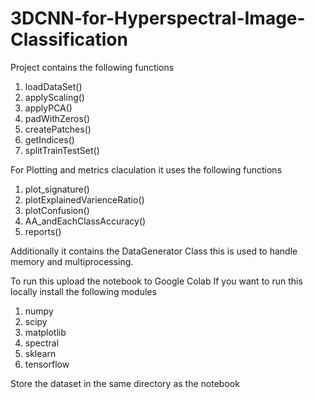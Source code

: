 # 3DCNN-for-Hyperspectral-Image-Classification

Project contains the following functions
1. loadDataSet()
2. applyScaling()
3. applyPCA()
4. padWithZeros()
5. createPatches()
6. getIndices()
7. splitTrainTestSet()

For Plotting and metrics claculation it uses the following functions
1. plot_signature()
2. plotExplainedVarienceRatio()
3. plotConfusion()
4. AA_andEachClassAccuracy()
5. reports()

Additionally it contains the DataGenerator Class this is used to handle memory and multiprocessing.

To run this upload the notebook to Google Colab
If you want to run this locally install the following modules
1. numpy
2. scipy
3. matplotlib
4. spectral
5. sklearn
6. tensorflow

Store the dataset in the same directory as the notebook
